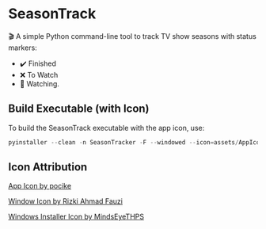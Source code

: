 # SeasonTrack

🎬 A simple Python command-line tool to track TV show seasons with status markers:

-   ✔️ Finished
-   ❌ To Watch
-   🚫 Watching.

## Build Executable (with Icon)

To build the SeasonTrack executable with the app icon, use:

```ps1
pyinstaller --clean -n SeasonTracker -F --windowed --icon=assets/AppIcon.ico --add-data "assets;assets" --add-data "helpers;helpers" season_tracker.py
```

## Icon Attribution

<a href="https://www.freepik.com/icon/video_15485046#fromView=search&page=1&position=5&uuid=6535ecfa-42af-498c-8283-cf1116c637f7">App Icon by pocike</a>

<a href="https://www.freepik.com/icon/check_5253725#fromView=image_search_similar&page=1&position=3&uuid=5f4c3af7-c745-4ec1-abfd-842ccf406f01">Window Icon by Rizki Ahmad Fauzi</a>

[Windows Installer Icon by MindsEyeTHPS](https://logos.fandom.com/wiki/Windows_Installer?file=Windows_Installer_icon_%28Windows_11%29.png)
